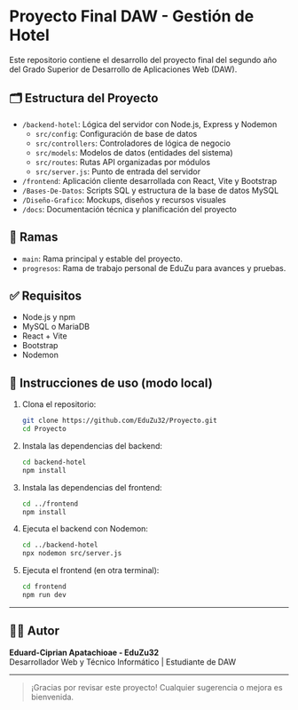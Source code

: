 # Proyecto Final DAW - Gestión de Hotel

Este repositorio contiene el desarrollo del proyecto final del segundo año del Grado Superior de Desarrollo de Aplicaciones Web (DAW).

## 🗂 Estructura del Proyecto

- `/backend-hotel`: Lógica del servidor con Node.js, Express y Nodemon
  - `src/config`: Configuración de base de datos
  - `src/controllers`: Controladores de lógica de negocio
  - `src/models`: Modelos de datos (entidades del sistema)
  - `src/routes`: Rutas API organizadas por módulos
  - `src/server.js`: Punto de entrada del servidor
- `/frontend`: Aplicación cliente desarrollada con React, Vite y Bootstrap
- `/Bases-De-Datos`: Scripts SQL y estructura de la base de datos MySQL
- `/Diseño-Grafico`: Mockups, diseños y recursos visuales
- `/docs`: Documentación técnica y planificación del proyecto

## 🌿 Ramas

- `main`: Rama principal y estable del proyecto.
- `progresos`: Rama de trabajo personal de EduZu para avances y pruebas.

## ✅ Requisitos

- Node.js y npm
- MySQL o MariaDB
- React + Vite
- Bootstrap
- Nodemon

## 🧪 Instrucciones de uso (modo local)

1. Clona el repositorio:
   ```bash
   git clone https://github.com/EduZu32/Proyecto.git
   cd Proyecto
   ```

2. Instala las dependencias del backend:
   ```bash
   cd backend-hotel
   npm install
   ```

3. Instala las dependencias del frontend:
   ```bash
   cd ../frontend
   npm install
   ```

4. Ejecuta el backend con Nodemon:
   ```bash
   cd ../backend-hotel
   npx nodemon src/server.js
   ```

5. Ejecuta el frontend (en otra terminal):
   ```bash
   cd frontend
   npm run dev
   ```

---

## 👨‍💻 Autor

**Eduard-Ciprian Apatachioae - EduZu32**  
Desarrollador Web y Técnico Informático | Estudiante de DAW

---

> ¡Gracias por revisar este proyecto! Cualquier sugerencia o mejora es bienvenida.
